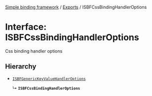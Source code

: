 [Simple binding framework](../README.md) / [Exports](../modules.md) / ISBFCssBindingHandlerOptions

# Interface: ISBFCssBindingHandlerOptions

Css binding handler options

## Hierarchy

- [`ISBFGenericKeyValueHandlerOptions`](ISBFGenericKeyValueHandlerOptions.md)

  ↳ **`ISBFCssBindingHandlerOptions`**
